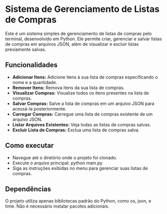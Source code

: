 # Sistema de Gerenciamento de Listas de Compras

Este é um sistema simples de gerenciamento de listas de compras pelo terminal, desenvolvido em Python. Ele permite criar, gerenciar e 
salvar listas de compras em arquivos JSON, além de visualizar e excluir listas previamente salvas.

## Funcionalidades

- **Adicionar Itens:** Adicione itens à sua lista de compras especificando o nome e a quantidade.
- **Remover Itens:** Remova itens da sua lista de compras.
- **Visualizar Compras:** Visualize todos os itens presentes na lista de compras.
- **Salvar Compras:** Salve a lista de compras em um arquivo JSON para acessá-la posteriormente.
- **Carregar Compras:** Carregue uma lista de compras existente de um arquivo JSON.
- **Listar Arquivos Existentes:** Veja todas as listas de compras salvas.
- **Excluir Lista de Compras:** Exclua uma lista de compras salva.

## Como executar

- Navegue até o diretório onde o projeto foi clonado.
- Execute o arquivo principal:
python main.py
- Siga as instruções exibidas no menu para gerenciar suas listas de compras.


## Dependências
O projeto utiliza apenas bibliotecas padrão do Python, como os, json, e time. Não é necessário instalar pacotes adicionais.